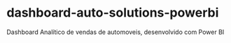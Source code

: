 # dashboard-auto-solutions-powerbi
Dashboard Analítico de vendas de automoveis, desenvolvido com Power BI
